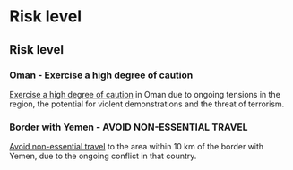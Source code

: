 # Risk level

## Risk level

### Oman - Exercise a high degree of caution

[Exercise a high degree of caution](#levels "Risk Levels") in Oman due to ongoing tensions in the region, the potential for violent demonstrations and the threat of terrorism.

### Border with Yemen - AVOID NON-ESSENTIAL TRAVEL

[Avoid non-essential travel](#levels "Risk Levels") to the area within 10 km of the border with Yemen, due to the ongoing conflict in that country.
